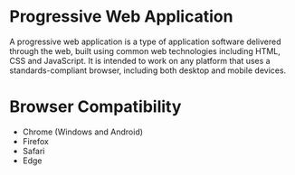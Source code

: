 # Progressive Web Application
A progressive web application is a type of application software delivered through the web, built using common web technologies including HTML, CSS and JavaScript. It is intended to work on any platform that uses a standards-compliant browser, including both desktop and mobile devices.



# Browser Compatibility
- Chrome (Windows and Android)
- Firefox
- Safari
- Edge
